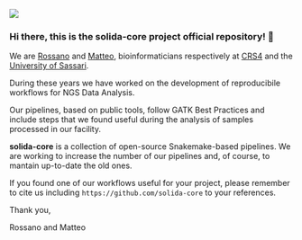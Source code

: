 ![](https://komarev.com/ghpvc/?username=solida-core&style=plastic&color=green) 
<!-- # possiamo aggiungere il colore crs4 -->

### Hi there, this is the solida-core project official repository! 👋

We are [Rossano](https://www.crs4.it/peopledetails/357/rossano-atzeni/) and [Matteo](https://github.com/massiddamt), bioinformaticians respectively at [CRS4](https://www.crs4.it) and the [University of Sassari](https://www.uniss.it/ugov/person/145801).

During these years we have worked on the development of reproducibile workflows for NGS Data Analysis.

Our pipelines, based on public tools, follow GATK Best Practices and include steps that we found useful during the analysis of samples processed in our facility.

**solida-core** is a collection of open-source Snakemake-based pipelines.
We are working to increase the number of our pipelines and, of course, to mantain up-to-date the old ones.

If you found one of our workflows useful for your project, please remember to cite us including `https://github.com/solida-core` to your references.


Thank you,

Rossano and Matteo



<!--

**Here are some ideas to get you started:**

🙋‍♀️ A short introduction - what is your organization all about?
🌈 Contribution guidelines - how can the community get involved?
👩‍💻 Useful resources - where can the community find your docs? Is there anything else the community should know?
🍿 Fun facts - what does your team eat for breakfast?
🧙 Remember, you can do mighty things with the power of [Markdown](https://docs.github.com/github/writing-on-github/getting-started-with-writing-and-formatting-on-github/basic-writing-and-formatting-syntax)
-->

